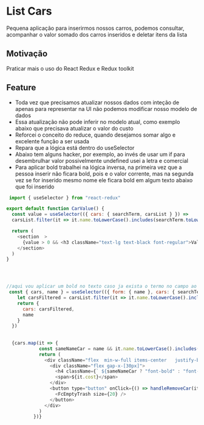 # List Cars
Pequena aplicação para inserirmos nossos   carros, podemos consultar, acompanhar o valor somado dos carros inseridos e deletar itens da lista

## Motivação
Praticar mais o uso do React Redux e Redux toolkit


## Feature
- Toda vez que precisamos atualizar nossos dados com inteção de  apenas para representar na UI não podemos modificar nosso modelo de dados
- Essa atualização não pode inferir no modelo atual, como exemplo abaixo que precisava atualizar o valor do custo
- Reforcei o conceito do reduce, quando desejamos somar algo e excelente função a ser usada
- Repara que a lógica está dentro do useSelector
- Abaixo tem alguns hacker, por exemplo, ao invés de usar um if para desembrulhar  valor possivelmente undefined usei a letra e comercial
- Para aplicar bold trabalhei na lógica inversa, na primeira vez que a pessoa inserir não ficara bold, pois e o valor corrente, mas na segunda vez se for inserido mesmo nome ele ficara bold em algum texto abaixo que  foi inserido

```javascript
 import { useSelector } from "react-redux"

export default function CarValue() {
  const value = useSelector(({ cars: { searchTerm, carsList } }) => 
  carsList.filter(it => it.name.toLowerCase().includes(searchTerm.toLowerCase())).reduce((acc, car) => acc + car.cost, 0))

  return (
    <section  >
      {value > 0 && <h3 className="text-lg text-black font-regular">Value total: R${value}</h3>}
    </section>
  )
}




//aqui vou aplicar um bold no texto caso ja exista o termo no campo ao inserir o veiculo
 const { cars, name } = useSelector(({ form: { name }, cars: { searchTerm, carsList } }) => {
    let carsFiltered = carsList.filter(it => it.name.toLowerCase().includes(searchTerm.toLowerCase()))
    return {
      cars: carsFiltered,
      name
    }
  })
  
  
  {cars.map(it => {
            const sameNameCar = name && it.name.toLowerCase().includes(name.toLowerCase())
            return (
              <div className="flex  min-w-full items-center   justify-between" key={it.id}>
                <div className="flex gap-x-[30px]">
                  <h4 className={` ${sameNameCar ? "font-bold" : "font-medium"} text-gray-900`}  >{it.name}</h4>
                  <span>${it.cost}</span>
                </div>
                <button type="button" onClick={() => handleRemoveCar(it)} className="hover:opacity-[0.7] bg-transparent" >
                  <FcEmptyTrash size={20} />
                </button>
              </div>
            )
          })} 
  
  
  
```



